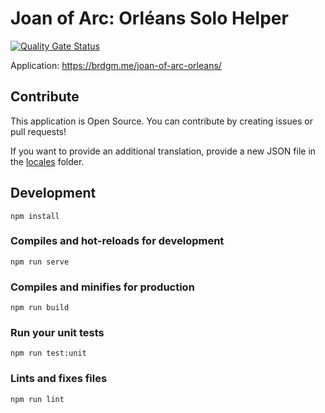 # Joan of Arc: Orléans Solo Helper

[![Quality Gate Status](https://sonarcloud.io/api/project_badges/measure?project=brdgm_joan-of-arc-orleans-solo-helper&metric=alert_status)](https://sonarcloud.io/summary/new_code?id=brdgm_joan-of-arc-orleans-solo-helper)


Application: https://brdgm.me/joan-of-arc-orleans/


## Contribute

This application is Open Source. You can contribute by creating issues or pull requests!

If you want to provide an additional translation, provide a new JSON file in the [locales](https://github.com/brdgm/joan-of-arc-orleans-solo-helper/tree/develop/src/locales) folder.


## Development
```
npm install
```

### Compiles and hot-reloads for development
```
npm run serve
```

### Compiles and minifies for production
```
npm run build
```

### Run your unit tests
```
npm run test:unit
```

### Lints and fixes files
```
npm run lint
```
